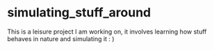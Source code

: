 # simulating_stuff_around
This is a leisure project I am working on, it involves learning how stuff behaves in nature and simulating it : )
